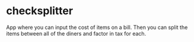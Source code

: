 # checksplitter

App where you can input the cost of items on a bill.  Then you can split the items between all of the diners and factor in tax for each.
